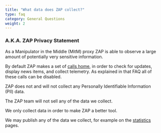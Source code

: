 ```yaml
---
title: "What data does ZAP collect?"
type: faq
category: General Questions
weight: 2
---
```


### A.K.A. ZAP Privacy Statement

As a Manipulator in the Middle (MitM) proxy ZAP is able to observe a large amount of potentially very sensitive information.

By default ZAP makes a set of [calls home](/faq/what-calls-home-does-zap-make/), in order to check for updates, 
display news items, and collect telemetry.
As explained in that FAQ all of these calls can be disabled.

ZAP does not and will not collect any Personally Identifiable Information (PII) data.

The ZAP team will not sell any of the data we collect.

We only collect data in order to make ZAP a better tool.

We may publish any of the data we collect, for example on the [statistics](/docs/statistics/) pages.

